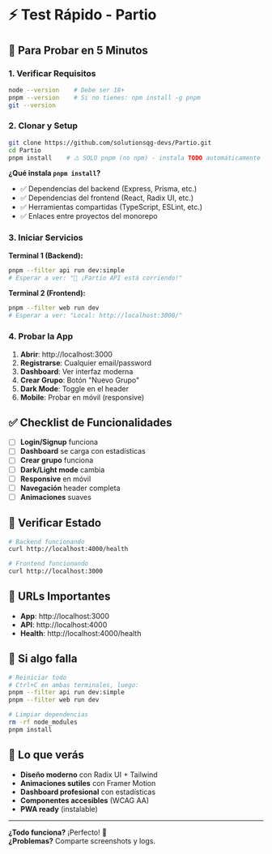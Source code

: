 # ⚡ Test Rápido - Partio

## 🎯 Para Probar en 5 Minutos

### 1. **Verificar Requisitos**
```bash
node --version    # Debe ser 18+
pnpm --version    # Si no tienes: npm install -g pnpm
git --version
```

### 2. **Clonar y Setup**
```bash
git clone https://github.com/solutionsqg-devs/Partio.git
cd Partio
pnpm install    # ⚠️ SOLO pnpm (no npm) - instala TODO automáticamente
```

**¿Qué instala `pnpm install`?**
- ✅ Dependencias del backend (Express, Prisma, etc.)
- ✅ Dependencias del frontend (React, Radix UI, etc.)
- ✅ Herramientas compartidas (TypeScript, ESLint, etc.)
- ✅ Enlaces entre proyectos del monorepo

### 3. **Iniciar Servicios**

**Terminal 1 (Backend):**
```bash
pnpm --filter api run dev:simple
# Esperar a ver: "🚀 ¡Partio API está corriendo!"
```

**Terminal 2 (Frontend):**
```bash
pnpm --filter web run dev
# Esperar a ver: "Local: http://localhost:3000/"
```

### 4. **Probar la App**

1. **Abrir**: http://localhost:3000
2. **Registrarse**: Cualquier email/password
3. **Dashboard**: Ver interfaz moderna
4. **Crear Grupo**: Botón "Nuevo Grupo"
5. **Dark Mode**: Toggle en el header
6. **Mobile**: Probar en móvil (responsive)

## ✅ Checklist de Funcionalidades

- [ ] **Login/Signup** funciona
- [ ] **Dashboard** se carga con estadísticas
- [ ] **Crear grupo** funciona
- [ ] **Dark/Light mode** cambia
- [ ] **Responsive** en móvil
- [ ] **Navegación** header completa
- [ ] **Animaciones** suaves

## 🔧 Verificar Estado

```bash
# Backend funcionando
curl http://localhost:4000/health

# Frontend funcionando  
curl http://localhost:3000
```

## 📱 URLs Importantes

- **App**: http://localhost:3000
- **API**: http://localhost:4000
- **Health**: http://localhost:4000/health

## 🐛 Si algo falla

```bash
# Reiniciar todo
# Ctrl+C en ambas terminales, luego:
pnpm --filter api run dev:simple
pnpm --filter web run dev

# Limpiar dependencias
rm -rf node_modules
pnpm install
```

## 🎨 Lo que verás

- **Diseño moderno** con Radix UI + Tailwind
- **Animaciones sutiles** con Framer Motion
- **Dashboard profesional** con estadísticas
- **Componentes accesibles** (WCAG AA)
- **PWA ready** (instalable)

---

**¿Todo funciona?** ¡Perfecto! 🎉  
**¿Problemas?** Comparte screenshots y logs.
